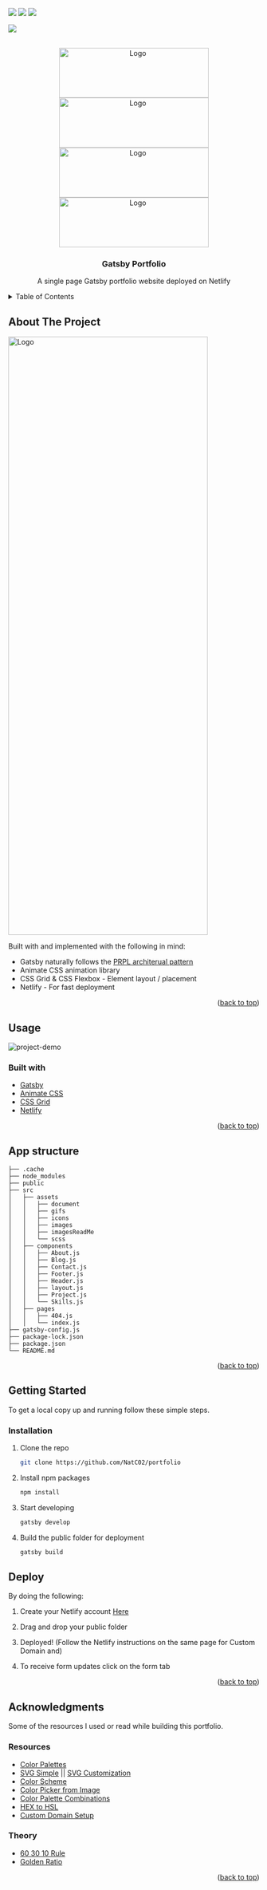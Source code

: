 <div id="top"></div
<!-- PROJECT SHIELDS -->

![](https://img.shields.io/badge/Gatsby-663399?style=for-the-badge&logo=gatsby&logoColor=white)
![](https://img.shields.io/badge/HTML5-E34F26?style=for-the-badge&logo=html5&logoColor=white)
![](https://img.shields.io/badge/CSS3-1572B6?style=for-the-badge&logo=css3&logoColor=white)

![](https://img.shields.io/badge/Netlify-00C7B7?style=for-the-badge&logo=netlify&logoColor=white)

<!--
*** I'm using markdown "reference style" links for readability.
*** Reference links are enclosed in brackets [ ] instead of parentheses ( ).
*** See the bottom of this document for the declaration of the reference variables
*** for contributors-url, forks-url, etc. This is an optional, concise syntax you may use.
*** https://www.markdownguide.org/basic-syntax/#reference-style-links
-->

<!-- PROJECT LOGO -->
<br />
<div align="center">

  <a href="https://github.com/NatC02/portfolio">
    <img src="./src/assets/imagesReadMe/gitGatsbyLogo.svg" alt="Logo" width="300" height="100">
    <img src="./src/assets/imagesReadMe/gitNetlify.svg" alt="Logo" width="300" height="100">
    <img src="./src/assets/imagesReadMe/gitAnimate.svg" alt="Logo" width="300" height="100">
    <img src="./src/assets/imagesReadMe/gitCSS3.svg" alt="Logo" width="300" height="100">
  </a>

  <h3 align="center">Gatsby Portfolio </h3>

  <p align="center">
    A single page Gatsby portfolio website deployed on Netlify
  </p>
</div>

<!-- TABLE OF CONTENTS -->
<details>
  <summary>Table of Contents</summary>
  <ol>
    <li>
      <a href="#about-the-project">About The Project</a>
      <ul>
        <li><a href="#usage">Usage</a></li>
        <li><a href="#built-with">Built With</a></li>
        <li><a href="#app-structure">App Structure</a></li>
      </ul>
    </li>
    <li>
      <a href="#getting-started">Getting Started</a>
      <ul>
        <li><a href="#installation">Installation</a></li>
        <li><a href="#deploy">Deployment</a></li>
      </ul>
    </li>
    <li><a href="#acknowledgments">Acknowledgments</a></li>
  </ol>
</details>

<!-- ABOUT THE PROJECT -->

## About The Project

<img src="./src/assets/imagesReadMe/fullscreenScreenshot.png" alt="Logo" width="400" height="1200">

Built with and implemented with the following in mind:

- Gatsby naturally follows the [PRPL architerual pattern](https://web.dev/apply-instant-loading-with-prpl/)
    <!-- 
    - Push (or preload) the most important resources. - Gatsby does this naturally.
    - Render the initial route as soon as possible. - Really straight forward. This is a Single page site so it's not very applicable atleast because it doesn't have more than one page.
    - Pre-cache remaining routes. - Gatsby again deals with this when your ready build and deploy.
    - Lazy-load and create remaining routes on demand. - Self-explanatory if you've worked with React before and implemented lazy load, tree shaking, or conditional rendering. 
    -->
- Animate CSS animation library
- CSS Grid & CSS Flexbox - Element layout / placement
- Netlify - For fast deployment

<p align="right">(<a href="#top">back to top</a>)</p>

<!-- USAGE EXAMPLES -->

## Usage

![project-demo](https://raw.githubusercontent.com/NatC02/portfolio/main/src/assets/gifs/portfolioDemo.gif?token=AK3KSJICP3OXOL2SYDJKP5LBOT54Q)

### Built with

- [Gatsby](https://www.gatsbyjs.com/)
- [Animate CSS](https://animate.style/)
- [CSS Grid](https://css-tricks.com/snippets/css/complete-guide-grid/)
- [Netlify](https://app.netlify.com/)

<p align="right">(<a href="#top">back to top</a>)</p>

## App structure

```
├── .cache
├── node_modules
├── public
├── src
│   ├── assets
│   │   ├── document
│   │   ├── gifs
│   │   ├── icons
│   │   ├── images
│   │   ├── imagesReadMe
│   │   └── scss
│   ├── components
│   │   ├── About.js
│   │   ├── Blog.js
│   │   ├── Contact.js
│   │   ├── Footer.js
│   │   ├── Header.js
│   │   ├── layout.js
│   │   ├── Project.js
│   │   └── Skills.js
│   ├── pages
│   │   ├── 404.js
│   │   └── index.js  
├── gatsby-config.js
├── package-lock.json
├── package.json
└── README.md
```

<p align="right">(<a href="#top">back to top</a>)</p>

<!-- GETTING STARTED -->
## Getting Started

To get a local copy up and running follow these simple steps.

### Installation

1. Clone the repo
   ```sh
   git clone https://github.com/NatC02/portfolio
   ```
2. Install npm packages
   ```sh
   npm install
   ```
3. Start developing 
   ```sh
   gatsby develop
   ```
4. Build the public folder for deployment 
   ```sh
   gatsby build
   ```

## Deploy

By doing the following:

1. Create your Netlify account [Here](https://app.netlify.com/)

2. Drag and drop your public folder

3. Deployed! (Follow the Netlify instructions on the same page for Custom Domain and)
 
4. To receive form updates click on the form tab

<p align="right">(<a href="#top">back to top</a>)</p>

<!-- CONTRIBUTING -->

## Acknowledgments

Some of the resources I used or read while building this portfolio.

### Resources

- [Color Palettes](https://mycolor.space/?hex=%23FBD82F&sub=1)
- [SVG Simple](https://www.shapedivider.app/) || [SVG Customization](https://app.haikei.app/)
- [Color Scheme](https://coolors.co/)
- [Color Picker from Image](https://imagecolorpicker.com/)
- [Color Palette Combinations](https://seochecker.it/color-palette-generator)
- [HEX to HSL](https://htmlcolors.com/hex-to-hsl)
- [Custom Domain Setup](https://medium.com/learnaws/route-domain-in-aws-route53-to-netlify-webapp-4891e39e5051)

### Theory

- [60 30 10 Rule](https://www.flowmapp.com/blog/glossary-term/60-30-10-rule)
- [Golden Ratio](https://www.invisionapp.com/inside-design/golden-ratio-designers/)

<p align="right">(<a href="#top">back to top</a>)</p>
